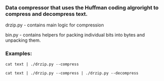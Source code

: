 ### Data compressor that uses the Huffman coding algroright to compress and decompress text.

drzip.py - contains main logic for compression

bin.py - contains helpers for packing individual bits into bytes and unpacking them.

### Examples:

`cat text | ./drzip.py --compress`

`cat text | ./drzip.py --compress | ./drzip.py --decompress`
